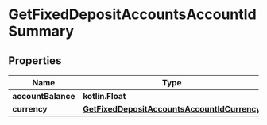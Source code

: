 
# GetFixedDepositAccountsAccountIdSummary

## Properties
| Name | Type | Description | Notes |
| ------------ | ------------- | ------------- | ------------- |
| **accountBalance** | **kotlin.Float** |  |  [optional] |
| **currency** | [**GetFixedDepositAccountsAccountIdCurrency**](GetFixedDepositAccountsAccountIdCurrency.md) |  |  [optional] |



